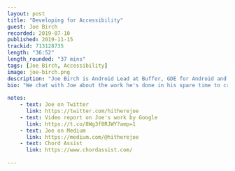 ```yaml
---
layout: post
title: "Developing for Accessibility"
guest: Joe Birch
recorded: 2019-07-10
published: 2019-11-15
trackid: 713128735
length: "36:52"
length_rounded: "37 mins"
tags: [Joe Birch, Accessibility]
image: joe-birch.png
description: "Joe Birch is Android Lead at Buffer, GDE for Android and instructor at Caster.IO"
bio: "We chat with Joe about the work he's done in his spare time to create an accessible guitar, to teach those that are challenged. A very inspiring tale of working to make things better for others in this world."
                                                                                                                                                                                                                                                                                        
notes: 
    - text: Joe on Twitter
      link: https://twitter.com/hitherejoe
    - text: Video report on Joe's work by Google
      link: https://t.co/8Wg3f8RJWY?amp=1
    - text: Joe on Medium
      link: https://medium.com/@hitherejoe
    - text: Chord Assist 
      link: https://www.chordassist.com/
                 
---
```


